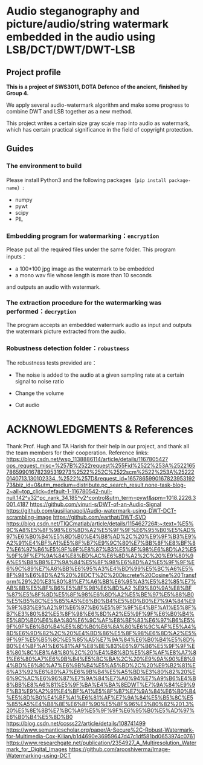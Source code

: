 # Audio steganography and picture/audio/string watermark embedded in the audio using LSB/DCT/DWT/DWT-LSB
## Project profile

**This is a project of SWS3011, DOTA Defence of the ancient, finished by Group 4.**

We apply several audio-watermark algorithm and make some progress to combine DWT and LSB together as a new method.

This project writes a certain size gray scale map into audio as watermark, which has certain practical significance in the field of copyright protection.
## Guides
### The environment to build

Please install Python3 and the following packages（`pip install package-name`）:
- numpy 
- pywt 
- scipy
- PIL 

### Embedding program for watermarking：`encryption`
Please put all the required files under the same folder.
This program inputs：

- a 100*100 jpg image as the watermark to be embedded
- a mono wav file whose length is more than 10 seconds

and outputs an audio with watermark.

### The extraction procedure for the watermarking was performed：`decryption`
The program accepts an embedded watermark audio as input and outputs the watermark picture extracted from the audio.

### Robustness detection folder：`robustness`
The robustness tests provided are：

- The noise is added to the audio at a given sampling rate at a certain signal to noise ratio

- Change the volume
- Cut audio

# ACKNOWLEDGMENTS & References
Thank Prof. Hugh and TA Harish for their help in our project, and thank all the team members for their cooperation.
Reference links:
https://blog.csdn.net/wsp_1138886114/article/details/116780542?ops_request_misc=%257B%2522request%255Fid%2522%253A%2522165786599016782395319273%2522%252C%2522scm%2522%253A%252220140713.130102334..%2522%257D&request_id=165786599016782395319273&biz_id=0&utm_medium=distribute.pc_search_result.none-task-blog-2~all~top_click~default-1-116780542-null-null.142^v32^pc_rank_34,185^v2^control&utm_term=pywt&spm=1018.2226.3001.4187
https://github.com/vinuri-s/DWT-of-an-Audio-Signal
https://github.com/ausilianapoli/Audio-watermark-using-DWT-DCT-scrambling-image
https://github.com/earthat/DWT-SVD
https://blog.csdn.net/TIQCmatlab/article/details/115462726#:~:text=%E5%9C%A8%E5%8F%98%E6%8D%A2%E5%9F%9F%E6%95%B0%E5%AD%97%E6%B0%B4%E5%8D%B0%E4%B8%AD%2C%20%E9%9F%B3%E9%A2%91%E4%BF%A1%E5%8F%B7%E9%9C%80%E7%BB%8F%E8%BF%87%E6%97%B6%E5%9F%9F%E8%87%B3%E5%8F%98%E6%8D%A2%E5%9F%9F%E7%9A%84%E8%BD%AC%E6%8D%A2%2C%20%E9%80%9A%E5%B8%B8%E7%9A%84%E5%8F%98%E6%8D%A2%E5%9F%9F%E6%9C%89%E7%A6%BB%E6%95%A3%E4%BD%99%E5%BC%A6%E5%8F%98%E6%8D%A2%20%28DCT%2C%20Discrete%20Cosine%20Transform%29%20%E3%80%81%E7%A6%BB%E6%95%A3%E5%82%85%E7%AB%8B%E5%8F%B6%E5%8F%98%E6%8D%A2,%E9%80%9A%E8%BF%87%E5%8F%8D%E5%8F%98%E6%8D%A2%E5%BE%97%E5%88%B0%E5%B5%8C%E5%85%A5%E6%B0%B4%E5%8D%B0%E7%9A%84%E9%9F%B3%E9%A2%91%E6%97%B6%E5%9F%9F%E4%BF%A1%E5%8F%B7%E3%80%82%E5%8F%98%E6%8D%A2%E5%9F%9F%E6%B0%B4%E5%8D%B0%E6%8A%80%E6%9C%AF%E8%BE%83%E6%97%B6%E5%9F%9F%E6%B0%B4%E5%8D%B0%E6%8A%80%E6%9C%AF%E5%A4%8D%E6%9D%82%2C%20%E4%BD%86%E5%8F%98%E6%8D%A2%E5%9F%9F%E5%B5%8C%E5%85%A5%E7%9A%84%E6%B0%B4%E5%8D%B0%E4%BF%A1%E6%81%AF%E8%BE%83%E6%97%B6%E5%9F%9F%E8%80%8C%E8%A8%80%2C%20%E4%B8%8D%E5%8F%AF%E8%A7%81%E6%80%A7%E6%9B%B4%E5%BC%BA%2C%20%E9%9A%90%E8%94%BD%E6%80%A7%E6%9B%B4%E5%A5%BD%2C%20%E9%B2%81%E6%A3%92%E6%80%A7%E6%9B%B4%E5%A5%BD%E3%80%82%20%E6%9C%AC%E6%96%87%E7%9A%84%E7%A0%94%E7%A9%B6%E4%B8%BB%E8%A6%81%E5%9F%BA%E4%BA%8EDWT%E7%9A%84%E9%9F%B3%E9%A2%91%E4%BF%A1%E5%8F%B7%E7%9A%84%E6%B0%B4%E5%8D%B0%E4%BF%A1%E6%81%AF%E7%9A%84%E5%B5%8C%E5%85%A5%E4%B8%8E%E6%8F%90%E5%8F%96%E3%80%82%201.3%20%E5%8E%8B%E7%BC%A9%E5%9F%9F%E6%95%B0%E5%AD%97%E6%B0%B4%E5%8D%B0
https://blog.csdn.net/ccsss22/article/details/108741499
https://www.semanticscholar.org/paper/A-Secure%2C-Robust-Watermark-for-Multimedia-Cox-Kilian/b1d4690e36959647d47c1df581bd0653974c0761
https://www.researchgate.net/publication/2354927_A_Multiresolution_Watermark_for_Digital_Images
https://github.com/arooshiverma/Image-Watermarking-using-DCT
